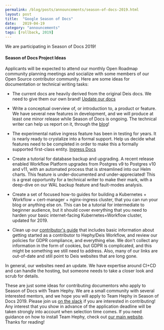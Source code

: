 ```yaml
---
permalink: /blog/posts/announcements/season-of-docs-2019.html
layout: post
title:  "Google Season of Docs"
date:   2019-04-19
category: "announcements"
tags: [rollback, 2019]
---
```


We are participating in Season of Docs 2019!

#### Season of Docs Project Ideas

Applicants will be expected to attend our monthly Open Roadmap community planning meetings and socialize with some members of our Open Source contributor community.  Here are some ideas for documentation or technical writing tasks:

* The current docs are heavily derived from the original Deis docs.  We need to give them our own brand!  [Update our docs][docs]

* Write a conceptual overview of, or introduction to, a product or feature.  We have several new features in development, and we will produce at least one minor release while Season of Docs is ongoing.  The technical writer can help us report on it, through the [blog][blog]!

* The experimental native ingress feature has been in testing for years.  It is nearly ready to crystalize into a formal support.  Help us decide what features need to be completed in order to make this a formally supported first-class entity.  [Ingress Docs][ingress]

* Create a tutorial for database backup and upgrading.  A recent release enabled Workflow Platform upgrades from Postgres v9 to Postgres v10 and v11, with an automated process that is streamlined into our Helm charts.  This feature is under-documented and under-appreciated!  This is a great opportunity for a technical writer to make their mark, with a deep-dive on our WAL backup feature and fault-modes analysis.

* Create a set of focused how-to guides for building a Kubernetes + Workflow + cert-manager + nginx-ingress cluster, that you can run your blog or anything else on.  This can be a tutorial for intermediate to beginner audience, but it should cover everything that you need to harden your basic internet-facing Kubernetes+Workflow cluster, updated for 2019.

* Clean up our [contributor's guide][contributing] that includes basic information about getting started as a contributor to Hephy/Deis Workflow, and review our policies for GDPR compliance, and everything else.  We don't collect any information in the form of cookies, but GDPR is complicated, and this might be something we still need to address.  Also, many of our links are out-of-date and still point to Deis websites that are long gone.

In general, our websites need an update.  We have expertise around CI+CD and can handle the hosting, but someone needs to take a closer look and scrub for details.

These are just some ideas for contributing documentors who apply to Season of Docs with Team Hephy.  We are a small community with several interested mentors, and we hope you will apply to Team Hephy in Season of Docs 2019.  Please join us [on the slack][slack] if you are interested in contributing!  Any interest that you show in advance of the application deadline will be taken strongly into account when selection time comes.  If you need guidance on how to install Team Hephy, check out [our main website][link].  Thanks for reading!

[link]: https://web.teamhephy.com
[blog]: https://blog.teamhephy.info
[docs]: https://docs.teamhephy.com
[ingress]: https://docs.teamhephy.com/installing-workflow/experimental-native-ingress/
[contributing]: https://docs.teamhephy.com/contributing/overview/
[#support]: https://teamhephy.slack.com/messages/CG908TB52/
[slack]: https://slack.teamhephy.com/
